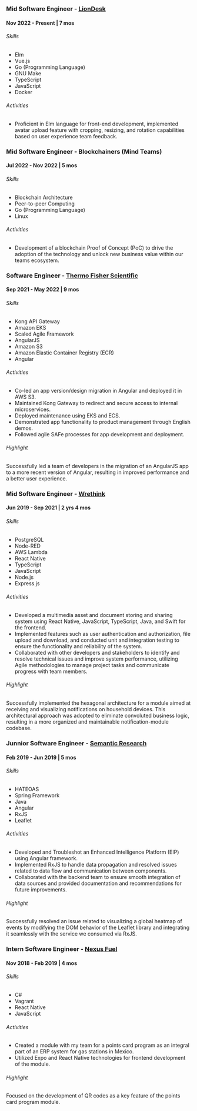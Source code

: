 ### **Mid Software Engineer** - [LionDesk](https://liondesk.com/)

#### Nov 2022 - Present | 7 mos

###### Skills

- Elm
- Vue.js
- Go (Programming Language)
- GNU Make
- TypeScript
- JavaScript
- Docker

###### Activities

- Proficient in Elm language for front-end development, implemented avatar upload feature with cropping, resizing, and rotation capabilities based on user experience team feedback.

### **Mid Software Engineer** - Blockchainers (Mind Teams)

#### Jul 2022 - Nov 2022 | 5 mos

###### Skills

- Blockchain Architecture
- Peer-to-peer Computing
- Go (Programming Language)
- Linux

###### Activities

- Development of a blockchain Proof of Concept (PoC) to drive the adoption of the technology and unlock new business value within our teams ecosystem.

### **Software Engineer** - [Thermo Fisher Scientific](https://corporate.thermofisher.com/us/en/index.html)

#### Sep 2021 - May 2022 | 9 mos

###### Skills

- Kong API Gateway
- Amazon EKS
- Scaled Agile Framework
- AngularJS
- Amazon S3
- Amazon Elastic Container Registry (ECR)
- Angular

###### Activities

- Co-led an app version/design migration in Angular and deployed it in AWS S3.
- Maintained Kong Gateway to redirect and secure access to internal microservices.
- Deployed maintenance using EKS and ECS.
- Demonstrated app functionality to product management through English demos.
- Followed agile SAFe processes for app development and deployment.

###### Highlight

Successfully led a team of developers in the migration of an AngularJS app to a more recent version of Angular, resulting in improved performance and a better user experience.

### **Mid Software Engineer** - [Wrethink](https://www.wrethink.com/)

#### Jun 2019 - Sep 2021 | 2 yrs 4 mos

###### Skills

- PostgreSQL
- Node-RED
- AWS Lambda
- React Native
- TypeScript
- JavaScript
- Node.js
- Express.js

###### Activities

- Developed a multimedia asset and document storing and sharing system using React Native, JavaScript, TypeScript, Java, and Swift for the frontend.
- Implemented features such as user authentication and authorization, file upload and download, and conducted unit and integration testing to ensure the functionality and reliability of the system.
- Collaborated with other developers and stakeholders to identify and resolve technical issues and improve system performance, utilizing Agile methodologies to manage project tasks and communicate progress with team members.

###### Highlight

Successfully implemented the hexagonal architecture for a module aimed at receiving and visualizing notifications on household devices. This architectural approach was adopted to eliminate convoluted business logic, resulting in a more organized and maintainable notification-module codebase.

### **Junnior Software Engineer** - [Semantic Research](https://www.semantic-ai.com/)

#### Feb 2019 - Jun 2019 | 5 mos

###### Skills

- HATEOAS
- Spring Framework
- Java
- Angular
- RxJS
- Leaflet

###### Activities

- Developed and Troubleshot an Enhanced Intelligence Platform (EIP) using Angular framework.
- Implemented RxJS to handle data propagation and resolved issues related to data flow and communication between components.
- Collaborated with the backend team to ensure smooth integration of data sources and provided documentation and recommendations for future improvements.

###### Highlight

Successfully resolved an issue related to visualizing a global heatmap of events by modifying the DOM behavior of the Leaflet library and integrating it seamlessly with the service we consumed via RxJS.

### **Intern Software Engineer** - [Nexus Fuel](https://nexusfuel.com/)

#### Nov 2018 - Feb 2019 | 4 mos

###### Skills

- C#
- Vagrant
- React Native
- JavaScript

###### Activities

- Created a module with my team for a points card program as an integral part of an ERP system for gas stations in Mexico.
- Utilized Expo and React Native technologies for frontend development of the module.

###### Highlight

Focused on the development of QR codes as a key feature of the points card program module.
